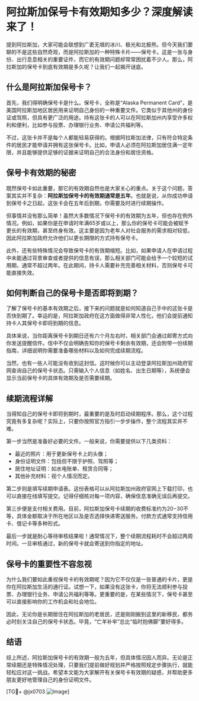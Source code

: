 # 阿拉斯加保号卡有效期知多少？深度解读来了！

提到阿拉斯加，大家可能会联想到广袤无垠的冰川、极光和北极熊。但今天我们要聊的不是这些自然奇观，而是阿拉斯加的一种特殊卡片——保号卡。这是一张与身份、出行息息相关的重要证件，而它的有效期问题却常常困扰着不少人。那么，阿拉斯加的保号卡到底有效期是多久呢？让我们一起揭开谜底。

## 什么是阿拉斯加保号卡？

首先，我们得明确保号卡是什么。保号卡，全称是“Alaska Permanent Card”，是美国阿拉斯加地区居民用来证明自己身份的一种重要文件。它类似于其他州的身份证或驾照，但具有更广泛的用途。持有这张卡的人可以在阿拉斯加州内享受许多权利和便利，比如参与投票、办理银行业务、申请公共福利等。

不过，这张卡并不是每个人都能轻易获得的。根据阿拉斯加法律，只有符合特定条件的居民才能申请并拥有这张保号卡。比如，申请人必须在阿拉斯加居住满一定年限，并且能够提供足够的证据来证明自己的合法身份和居住资格。

## 保号卡有效期的秘密

既然保号卡如此重要，那它的有效期自然也是大家关心的重点。关于这个问题，答案其实并不复杂：**阿拉斯加保号卡的有效期通常是五年**。也就是说，从你成功申请到保号卡之日起，这张卡会在五年后到期，你需要及时进行续期操作。

但事情并没有那么简单！虽然大多数情况下保号卡的有效期为五年，但也存在例外情况。例如，如果你是在申请时年满65岁或以上，那么你的保号卡可能会被赋予更长的有效期，甚至终身有效。这主要是因为老年人对社会服务的需求相对较低，因此阿拉斯加政府允许他们以更长期限的方式持有保号卡。

此外，还有些特殊情况会导致保号卡的有效期缩短。比如，如果申请人在申请过程中未能通过背景审查或者提供的信息有误，那么相关部门可能会给予一个较短的试用期，通常不超过两年。在此期间，持卡人需要补充完善相关材料，否则保号卡可能直接失效。

## 如何判断自己的保号卡是否即将到期？

了解了保号卡的基本有效期之后，接下来的问题就是如何知道自己手中的这张卡是否快到期了。幸运的是，阿拉斯加政府在这方面做得非常人性化，他们会提前通知持卡人其保号卡即将到期的信息。

具体来说，当你距离保号卡到期日还有六个月左右时，相关部门会通过邮寄方式向你发送提醒信件。信中不仅会明确告知你的保号卡剩余有效期，还会附带一份续期指南，详细说明你需要准备哪些材料以及如何完成续期流程。

当然，也有一些人可能没有收到这封信。这时候你可以主动登录阿拉斯加州政府官网查询自己的保号卡状态。只需输入个人信息（如姓名、出生日期等），系统便会显示当前保号卡的具体有效期及是否需要续期。

## 续期流程详解

当得知自己的保号卡即将到期时，最重要的是及时启动续期程序。那么，这个过程究竟有多复杂呢？实际上，只要你按照官方指引一步步操作，整个流程其实并不难。

第一步当然是准备好必要的文件。一般来说，你需要提供以下几类资料：
- 最近的照片：用于更新保号卡上的头像；
- 身份证明文件：包括但不限于护照、驾照等；
- 居住地址证明：如水电账单、租赁合同等；
- 其他补充材料：视个人情况而定。

第二步则是填写续期申请表。这份表格可以从阿拉斯加州政府官网上下载打印，也可以直接在线填写提交。记得仔细核对每一项内容，确保信息准确无误后再提交。

第三步便是支付相关费用。目前，阿拉斯加保号卡续期的收费标准约为$20-$30不等，具体金额取决于所在地区以及是否选择快递寄送服务。付款方式通常支持信用卡、借记卡等多种形式。

最后一步就是耐心等待审核结果啦！通常情况下，整个续期流程耗时不会超过两周时间。一旦审核通过，新的保号卡就会寄送到你指定的地址。

## 保号卡的重要性不容忽视

为什么我们要如此重视保号卡的有效期呢？因为它不仅仅是一张普通的卡片，更是你在阿拉斯加生活的通行证。试想一下，如果没有这张卡，你将无法顺利参与投票、办理银行业务、申请公共福利等等。更重要的是，在某些情况下，保号卡甚至可以直接影响你的工作机会和社会地位。

因此，无论你是长期居住在阿拉斯加的老居民，还是刚刚搬到这里的新移民，都务必时刻关注自己的保号卡状态。毕竟，“亡羊补牢”总比“临时抱佛脚”要好得多。

## 结语

综上所述，阿拉斯加保号卡的有效期一般为五年，但具体情况因人而异。无论是正常续期还是特殊情况处理，只要我们提前做好规划并严格按照规定步骤执行，就能轻松应对这一挑战。希望本文能为大家解开有关保号卡有效期的疑惑，并帮助更多朋友更好地管理自己的身份证明文件。

[TG💪+ @jx0703 ![Image](https://github.com/user-attachments/assets/dbca1d08-cadb-493c-b0ec-ad6f7a83f270)]